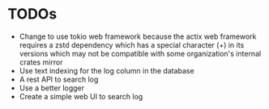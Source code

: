 # TODOs

- Change to use tokio web framework because the actix web framework requires a zstd dependency which has a special character (+) in its versions which may not be compatible with some organization's internal crates mirror
- Use text indexing for the log column in the database
- A rest API to search log
- Use a better logger
- Create a simple web UI to search log
